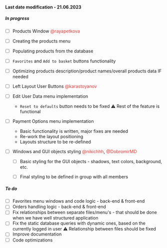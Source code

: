 #### Last date modification - 21.06.2023

##### In progress

 - [ ] Products Window  <span style="color:#f43431">@rayapetkova</span>
  - [ ] Creating the products menu
  - [ ] Populating products from the database
  - [ ] `Favorites` and `Add to basket` buttons functionality
  - [ ] Optimizing products description/product names/overall products data IF needed

 - [ ] Left Layout User Buttons <span style="color:#f43431">@karastoyanov</span>
  - [ ] Edit User Data menu implementation 
	  * `Reset to defaults` button needs to be fixed :warning: Rest of the feature is functional
  - [ ] Payment Options menu implementation
	  * Basic functionality is written, major fixes are needed
	  * Re-work the layout positioning
	  * Layouts structure to be re-defined

 - [ ] Windows and GUI objects styling <span style="color:#f43431">@nikichhh</span>, <span style="color:#f43431">@DobromirMD</span>
	- [ ] Basic styling for the GUI objects - shadows, text colors, background, etc. 
	- [ ] Final styling to be defined in group with all members


##### To do
- [ ] Favorites menu windows and code logic - back-end & front-end
- [ ] Orders handling logic - back-end & front-end
- [ ] Fix relationships between separate files/menu's - that should be done when we have well structured application
- [ ] Fix the static database queries with dynamic ones, based on the currently logged in user :warning: Relationship between files should be fixed 
- [ ] Improve documentation
- [ ] Code optimizations